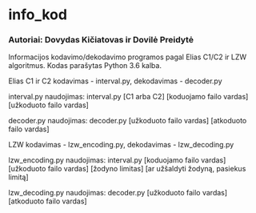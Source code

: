# info_kod

### Autoriai: Dovydas Kičiatovas ir Dovilė Preidytė

Informacijos kodavimo/dekodavimo programos pagal Elias C1/C2 ir LZW algoritmus.
Kodas parašytas Python 3.6 kalba.

Elias C1 ir C2 kodavimas - interval.py, dekodavimas - decoder.py

interval.py naudojimas:
interval.py [C1 arba C2] [koduojamo failo vardas] [užkoduoto failo vardas]

decoder.py naudojimas:
decoder.py [užkoduoto failo vardas] [atkoduoto failo vardas]

LZW kodavimas - lzw_encoding.py, dekodavimas - lzw_decoding.py

lzw_encoding.py naudojimas:
interval.py [koduojamo failo vardas] [užkoduoto failo vardas] [žodyno limitas] [ar užšaldyti žodyną, pasiekus limitą]

lzw_decoding.py naudojimas:
decoder.py [užkoduoto failo vardas] [atkoduoto failo vardas]
